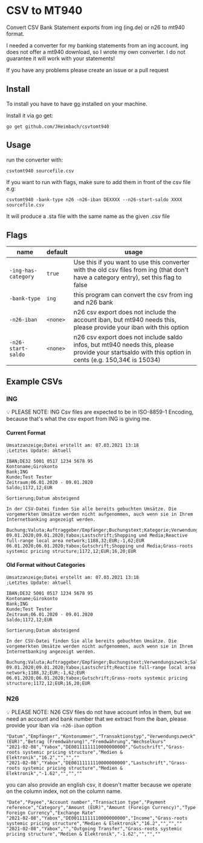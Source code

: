 # CSV to MT940
Convert CSV Bank Statement exports from ing (ing.de) or n26 to mt940 format.

I needed a converter for my banking statements from an ing account. 
ing does not offer a mt940 download, so I wrote my own converter. 
I do not guarantee it will work with your statements! 

If you have any problems please create an issue or a pull request

## Install
To install you have to have [go](https://golang.org/) installed on your machine.

Install it via go get:

```shell
go get github.com/JHeimbach/csvtomt940
```

## Usage
run the converter with:
```shell
csvtomt940 sourcefile.csv
```

If you want to run with flags, make sure to add them in front of the csv file e.g:

```shell
csvtomt940 -bank-type n26 -n26-iban DEXXXX --n26-start-saldo XXXX sourcefile.csv
```

It will produce a .sta file with the same name as the given .csv file

## Flags
| name | default| usage|
|---|---|---|
|`-ing-has-category`| `true` | Use this if you want to use this converter with the old csv files from ing (that don't have a category entry), set this flag to false |
|`-bank-type`| `ing`| this program can convert the csv from ing and n26 bank|
|`-n26-iban`| `<none>` | n26 csv export does not include the account iban, but mt940 needs this, please provide your iban with this option
|`-n26-start-saldo`| `<none>` | n26 csv export does not include saldo infos, but mt940 needs this, please provide your startsaldo with this option in cents (e.g. 150,34€ is 15034)

## Example CSVs

### ING
:bulb: PLEASE NOTE: ING Csv files are expected to be in ISO-8859-1 Encoding, because that's what the csv export from ING is giving me.

#### Current Format
```csv
Umsatzanzeige;Datei erstellt am: 07.03.2021 13:18
;Letztes Update: aktuell

IBAN;DE32 5001 0517 1234 5678 95
Kontoname;Girokonto
Bank;ING
Kunde;Test Tester
Zeitraum;06.01.2020 - 09.01.2020
Saldo;1172,12;EUR

Sortierung;Datum absteigend

In der CSV-Datei finden Sie alle bereits gebuchten Umsätze. Die vorgemerkten Umsätze werden nicht aufgenommen, auch wenn sie in Ihrem Internetbanking angezeigt werden.

Buchung;Valuta;Auftraggeber/Empfänger;Buchungstext;Kategorie;Verwendungszweck;Saldo;Währung;Betrag;Währung
09.01.2020;09.01.2020;Yabox;Lastschrift;Shopping und Media;Reactive full-range local area network;1188,32;EUR;-1,62;EUR
06.01.2020;06.01.2020;Yabox;Gutschrift;Shopping und Media;Grass-roots systemic pricing structure;1172,12;EUR;16,20;EUR
```

#### Old Format without Categories
```csv
Umsatzanzeige;Datei erstellt am: 07.03.2021 13:18
;Letztes Update: aktuell

IBAN;DE32 5001 0517 1234 5678 95
Kontoname;Girokonto
Bank;ING
Kunde;Test Tester
Zeitraum;06.01.2020 - 09.01.2020
Saldo;1172,12;EUR

Sortierung;Datum absteigend

In der CSV-Datei finden Sie alle bereits gebuchten Umsätze. Die vorgemerkten Umsätze werden nicht aufgenommen, auch wenn sie in Ihrem Internetbanking angezeigt werden.

Buchung;Valuta;Auftraggeber/Empfänger;Buchungstext;Verwendungszweck;Saldo;Währung;Betrag;Währung
09.01.2020;09.01.2020;Yabox;Lastschrift;Reactive full-range local area network;1188,32;EUR;-1,62;EUR
06.01.2020;06.01.2020;Yabox;Gutschrift;Grass-roots systemic pricing structure;1172,12;EUR;16,20;EUR
```

### N26
:bulb: PLEASE NOTE: N26 CSV files do not have account infos in them, but we need an account and bank number that we extract from the iban, please provide your iban via `-n26-iban` option
```csv
"Datum","Empfänger","Kontonummer","Transaktionstyp","Verwendungszweck","Kategorie","Betrag (EUR)","Betrag (Fremdwährung)","Fremdwährung","Wechselkurs"
"2021-02-08","Yabox","DE00111111110000000000","Gutschrift","Grass-roots systemic pricing structure","Medien & Elektronik","16.2","","",""
"2021-02-08","Yabox","DE00111111110000000000","Lastschrift","Grass-roots systemic pricing structure","Medien & Elektronik","-1.62","","",""
```

you can also provide an english csv, it doesn't matter because we operate on the column index, not on the column name.
```csv
"Date","Payee","Account number","Transaction type","Payment reference","Category","Amount (EUR)","Amount (Foreign Currency)","Type Foreign Currency","Exchange Rate"
"2021-02-08","Yabox","DE00111111110000000000","Income","Grass-roots systemic pricing structure","Medien & Elektronik","16.2","","",""
"2021-02-08","Yabox","","Outgoing Transfer","Grass-roots systemic pricing structure","Medien & Elektronik","-1.62","","",""
```